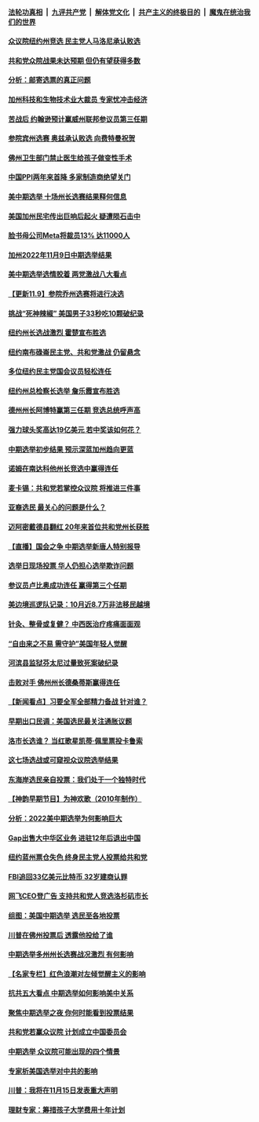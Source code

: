 ####  [法轮功真相](../../../../basic/blob/master/README.md?t=11100531) &nbsp;|&nbsp; [九评共产党](../../../../9ping.md/blob/master/README.md?t=11100531) &nbsp;|&nbsp; [解体党文化](../../../../jtdwh.md/blob/master/README.md?t=11100531)  &nbsp;|&nbsp; [共产主义的终极目的](../../../../gczydzjmd.md/blob/master/README.md?t=11100531) &nbsp;|&nbsp; [魔鬼在统治我们的世界](../../../../mgztzwmdsj.md/blob/master/README.md?t=11100531) 

#### [众议院纽约州竞选 民主党人马洛尼承认败选](../pages/nsc412/n13862798.md?t=11100531) 

#### [共和党众院战果未达预期 但仍有望获得多数](../pages/nsc412/n13862079.md?t=11100531) 

#### [分析：邮寄选票的真正问题](../pages/nsc412/n13862774.md?t=11100531) 

#### [加州科技和生物技术业大裁员 专家忧冲击经济](../pages/nsc412/n13862308.md?t=11100531) 

#### [苦战后 约翰逊预计赢威州联邦参议员第三任期](../pages/nsc412/n13862756.md?t=11100531) 

#### [参院宾州选赛 奥兹承认败选 向费特曼祝贺](../pages/nsc412/n13862777.md?t=11100531) 

#### [佛州卫生部门禁止医生给孩子做变性手术](../pages/nsc412/n13862661.md?t=11100531) 

#### [中国PPI两年来首降 多家制造商绝望关门](../pages/nsc412/n13862744.md?t=11100531) 

#### [美中期选举 十场州长选赛结果释何信息](../pages/nsc412/n13862598.md?t=11100531) 

#### [美国加州民宅传出巨响后起火 疑遭陨石击中](../pages/nsc412/n13862347.md?t=11100531) 

#### [脸书母公司Meta将裁员13% 达11000人](../pages/nsc412/n13862716.md?t=11100531) 

#### [加州2022年11月9日中期选举结果](../pages/nsc412/n13862358.md?t=11100531) 

#### [美中期选举选情胶着 两党激战八大看点](../pages/nsc412/n13862669.md?t=11100531) 

#### [【更新11.9】参院乔州选赛将进行决选](../pages/nsc412/n13861377.md?t=11100531) 



#### [挑战“死神辣椒” 美国男子33秒吃10颗破纪录](../pages/nsc412/n13862240.md?t=11100531) 

#### [纽约州长选战激烈 霍楚宣布胜选](../pages/nsc412/n13862411.md?t=11100531) 

#### [纽约南布碌崙民主党、共和党激战 仍留悬念](../pages/nsc412/n13862415.md?t=11100531) 

#### [多位纽约民主党国会议员轻松连任](../pages/nsc412/n13862406.md?t=11100531) 

#### [纽约州总检察长选举 詹乐霞宣布胜选](../pages/nsc412/n13862418.md?t=11100531) 

#### [德州州长阿博特赢第三任期 竞选总统呼声高](../pages/nsc412/n13862325.md?t=11100531) 

#### [强力球头奖高达19亿美元 若中奖该如何花？](../pages/nsc412/n13862192.md?t=11100531) 

#### [中期选举初步结果 预示深蓝加州趋向更蓝](../pages/nsc412/n13862309.md?t=11100531) 

#### [诺姆在南达科他州长竞选中赢得连任](../pages/nsc412/n13862267.md?t=11100531) 

#### [麦卡锡：共和党若掌控众议院 将推进三件事](../pages/nsc412/n13862233.md?t=11100531) 

#### [亚裔选民  最关心的问题是什么？](../pages/nsc412/n13862260.md?t=11100531) 

#### [迈阿密戴德县翻红 20年来首位共和党州长获胜](../pages/nsc412/n13862228.md?t=11100531) 

#### [【直播】国会之争 中期选举新唐人特别报导](../pages/nsc412/n13858223.md?t=11100531) 

#### [选举日现场投票 华人仍担心选举欺诈问题](../pages/nsc412/n13862237.md?t=11100531) 

#### [参议员卢比奥成功连任 赢得第三个任期](../pages/nsc412/n13862194.md?t=11100531) 

#### [美边境巡逻队记录：10月近8.7万非法移民越境](../pages/nsc412/n13862119.md?t=11100531) 

#### [针灸、整骨或复健？ 中西医治疗疼痛面面观](../pages/nsc412/n13862204.md?t=11100531) 

#### [“自由来之不易 需守护”美国年轻人觉醒](../pages/nsc412/n13861402.md?t=11100531) 

#### [河滨县监狱芬太尼过量致死案破纪录](../pages/nsc412/n13862167.md?t=11100531) 

#### [击败对手 佛州州长德桑蒂斯赢得连任](../pages/nsc412/n13862173.md?t=11100531) 

#### [【新闻看点】习要全军全部精力备战 针对谁？](../pages/nsc412/n13862090.md?t=11100531) 

#### [早期出口民调：美国选民最关注通胀议题](../pages/nsc412/n13862151.md?t=11100531) 

#### [洛市长选谁？ 当红歌星凯蒂‧佩里票投卡鲁索](../pages/nsc412/n13862137.md?t=11100531) 

#### [这七场选战或可窥视众议院选举结果](../pages/nsc412/n13861977.md?t=11100531) 

#### [东海岸选民亲自投票：我们处于一个独特时代](../pages/nsc412/n13862118.md?t=11100531) 

#### [【神韵早期节目】为神欢歌（2010年制作）](../pages/nsc412/n13861992.md?t=11100531) 

#### [分析：2022美中期选举为何影响巨大](../pages/nsc412/n13862069.md?t=11100531) 

#### [Gap出售大中华区业务 进驻12年后退出中国](../pages/nsc412/n13862077.md?t=11100531) 

#### [纽约蓝州票仓失色 终身民主党人投票给共和党](../pages/nsc412/n13862054.md?t=11100531) 

#### [FBI追回33亿美元比特币 32岁建商认罪](../pages/nsc412/n13861553.md?t=11100531) 

#### [网飞CEO登广告 支持共和党人竞选洛杉矶市长](../pages/nsc412/n13862061.md?t=11100531) 

#### [组图：美国中期选举 选民至各地投票](../pages/nsc412/n13861807.md?t=11100531) 

#### [川普在佛州投票后 透露他投给了谁](../pages/nsc412/n13862057.md?t=11100531) 

#### [中期选举多州州长选赛战况激烈 有何影响](../pages/nsc412/n13861818.md?t=11100531) 

#### [【名家专栏】红色浪潮对左倾觉醒主义的影响](../pages/nsc412/n13861886.md?t=11100531) 

#### [抗共五大看点 中期选举如何影响美中关系](../pages/nsc412/n13861988.md?t=11100531) 

#### [聚焦中期选举之夜 你何时能看到投票结果](../pages/nsc412/n13861942.md?t=11100531) 

#### [共和党若赢众议院 计划成立中国委员会](../pages/nsc412/n13861979.md?t=11100531) 

#### [中期选举 众议院可能出现的四个情景](../pages/nsc412/n13861921.md?t=11100531) 

#### [专家析美国选举对中共的影响](../pages/nsc412/n13861883.md?t=11100531) 



#### [川普：我将在11月15日发表重大声明](../pages/nsc412/n13861691.md?t=11100531) 

#### [理财专家：筹措孩子大学费用十年计划](../pages/nsc412/n13861668.md?t=11100531) 

